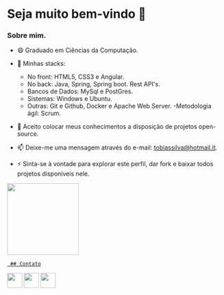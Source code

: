 # Seja muito bem-vindo 👋

<!--
**tobiassilva20/tobiassilva20** is a ✨ _special_ ✨ repository because its `README.md` (this file) appears on your GitHub profile.
-->
### Sobre mim.
- 😄 Graduado em Ciências da Computação.
- 🔭 Minhas stacks:
     - No front: HTML5, CSS3 e Angular.
     - No back: Java, Spring, Spring boot. Rest API's.
     - Bancos de Dados: MySql e PostGres.
     - Sistemas: Windows e Ubuntu.
     - Outras: Git e Github, Docker e Apache Web Server.
     -Metodologia ágil: Scrum.

- 👯 Aceito colocar meus conhecimentos a disposição de projetos open-source.
- 📫 Deixe-me uma mensagem através do e-mail: tobiassilva@hotmail.it.
- ⚡  Sinta-se à vontade para explorar este perfil, dar fork e baixar todos projetos disponíveis nele.

<div>
  <a href="https://github.com/tobiassilva20">
  <img height="167em" src="https://github-readme-stats.vercel.app/api?username=tobiassilva20&show_icons=true&theme=dracula&include_all_commits=true&count_private=true" />
</div>

     ## Contato
  
<div>
  <a href ="tobiassilva@hotmail.it"><img height="35em" src="https://img.shields.io/badge/-Email-%23333?style=for-the-badge&logo=gmail&logoColor=white" target="_blank"></a>
  <a href="https://www.linkedin.com/in/tobiasazevedosilva/" target="_blank"><img height="35em" src="https://img.shields.io/badge/-LinkedIn-%230077B5?style=for-the-badge&logo=linkedin&logoColor=white" target="_blank"></a>
  <a href="https://drive.google.com/file/d/1opjHrHz55m0YgfDjBnxKbnWqNeyxbxyA/view?usp=share_link" target="_blank"><img height="35em" src="https://img.shields.io/badge/-Curriculo-%230077B5?style=for-the-badge&logo=curriculo&logoColor=white" target="_blank"></a>
